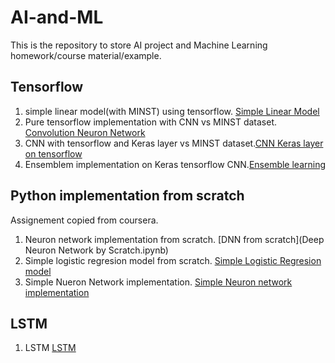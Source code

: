 # AI-and-ML
This is the repository to store AI project and Machine Learning homework/course material/example.

## Tensorflow
1. simple linear model(with MINST) using tensorflow. [Simple Linear Model](01_Simple_Linear_Model.ipynb)
2. Pure tensorflow implementation with CNN vs MINST dataset. [Convolution Neuron Network](02_Convolutional_Neural_Network.ipynb)
3. CNN with tensorflow and Keras layer vs MINST dataset.[CNN Keras layer on tensorflow](03C_Keras_API.ipynb)
4. Ensemblem implementation on Keras tensorflow CNN.[Ensemble learning](05_Ensemble_Learning.ipynb)

## Python implementation from scratch
Assignement copied from coursera. 

1. Neuron network implementation from scratch. [DNN from scratch](Deep Neuron Network by Scratch.ipynb)
2. Simple logistic regresion model from scratch. [Simple Logistic Regresion model](Logistic_Regression_with_a_Neural_Network_v5.ipynb)
3. Simple Nueron Network implementation. [Simple Neuron network implementation](NN_shallow_manual.py)

## LSTM

1. LSTM [LSTM](LSTM.py)



